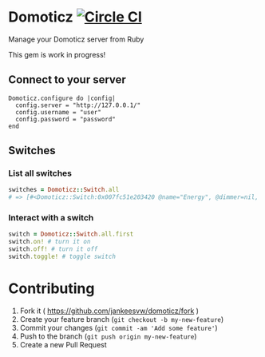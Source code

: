 # Domoticz [![Circle CI](https://circleci.com/gh/jankeesvw/domoticz.svg?style=svg)](https://circleci.com/gh/jankeesvw/domoticz)

Manage your Domoticz server from Ruby

This gem is work in progress!

## Connect to your server

```
Domoticz.configure do |config|
  config.server = "http://127.0.0.1/"
  config.username = "user"
  config.password = "password"
end
```

## Switches

### List all switches

```ruby
switches = Domoticz::Switch.all
# => [#<Domoticz::Switch:0x007fc51e203420 @name="Energy", @dimmer=nil, @idx="6", @type="P1 Smart Meter", @subtype="Energy">, #<Domoticz::Switch:0x007fc51e203308 @name="Gas", @dimmer=nil, @idx="7", @type="P1 Smart Meter", @subtype="Gas">, #<Domoticz::Switch:0x007fc51e2031c8 @name="Test switch", @dimmer=nil, @idx="8", @type="Lighting 1", @subtype="X10">]
```

### Interact with a switch
```ruby
switch = Domoticz::Switch.all.first
switch.on! # turn it on
switch.off! # turn it off
switch.toggle! # toggle switch
```

# Contributing

1. Fork it ( https://github.com/jankeesvw/domoticz/fork )
2. Create your feature branch (`git checkout -b my-new-feature`)
3. Commit your changes (`git commit -am 'Add some feature'`)
4. Push to the branch (`git push origin my-new-feature`)
5. Create a new Pull Request
